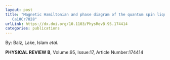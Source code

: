 ```yaml
---
layout: post
title: "Magnetic Hamiltonian and phase diagram of the quantum spin liquid
   Ca10Cr7O28"
urlLink: https://dx.doi.org/10.1103/PhysRevB.95.174414
categories: publications
---
```

By: Balz, Lake, Islam *etal*.

**PHYSICAL REVIEW B**, Volume:95, Issue:17, Article Number:174414
